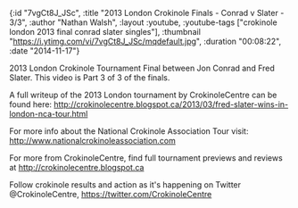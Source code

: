 {:id "7vgCt8J_JSc",
 :title "2013 London Crokinole Finals - Conrad v Slater - 3/3",
 :author "Nathan Walsh",
 :layout :youtube,
 :youtube-tags ["crokinole london 2013 final conrad slater singles"],
 :thumbnail "https://i.ytimg.com/vi/7vgCt8J_JSc/mqdefault.jpg",
 :duration "00:08:22",
 :date "2014-11-17"}

2013 London Crokinole Tournament Final between Jon Conrad and Fred Slater. This video is Part 3 of 3 of the finals.

A full writeup of the 2013 London tournament by CrokinoleCentre can be found here: http://crokinolecentre.blogspot.ca/2013/03/fred-slater-wins-in-london-nca-tour.html

For more info about the National Crokinole Association Tour visit: http://www.nationalcrokinoleassociation.com

For more from CrokinoleCentre, find full tournament previews and reviews at http://crokinolecentre.blogspot.ca

Follow crokinole results and action as it's happening on Twitter @CrokinoleCentre, https://twitter.com/CrokinoleCentre
